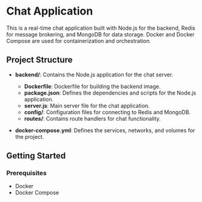 # Chat Application

This is a real-time chat application built with Node.js for the backend, Redis for message brokering, and MongoDB for data storage. Docker and Docker Compose are used for containerization and orchestration.

## Project Structure

- **backend/**: Contains the Node.js application for the chat server.
  - **Dockerfile**: Dockerfile for building the backend image.
  - **package.json**: Defines the dependencies and scripts for the Node.js application.
  - **server.js**: Main server file for the chat application.
  - **config/**: Configuration files for connecting to Redis and MongoDB.
  - **routes/**: Contains route handlers for chat functionality.

- **docker-compose.yml**: Defines the services, networks, and volumes for the project.

## Getting Started

### Prerequisites

- Docker
- Docker Compose

